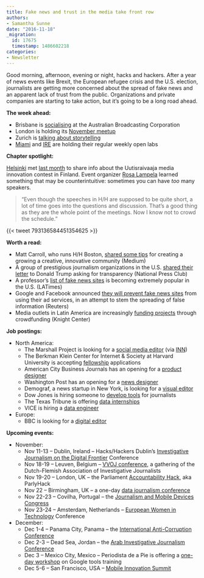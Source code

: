 ```yaml
---
title: Fake news and trust in the media take front row
authors:
- Samantha Sunne
date: "2016-11-18"
_migration:
  id: 17675
  timestamp: 1486602218
categories:
- Newsletter
---
```


Good morning, afternoon, evening or night, hacks and hackers. After a year of news events like Brexit, the European refugee crisis and the U.S. election, journalists are getting more concerned about the spread of fake news and an apparent lack of trust from the public. Organizations and private companies are starting to take action, but it&#8217;s going to be a long road ahead.

**The week ahead:**

  * Brisbane is [socialising][1] at the Australian Broadcasting Corporation
  * London is holding its [November meetup][2]
  * Zurich is [talking about storytelling][3]
  * [Miami][4] and [IRE][5] are holding their regular weekly open labs

**Chapter spotlight:**

[Helsinki][6] met [last month][7] to share info about the Uutisraivaaja media innovation contest in Finland. Event organizer [Rosa Lampela][8] learned something that may be counterintuitive: sometimes you can have _too_ many speakers.

> &#8220;Even though the speeches in H/H are supposed to be quite short, a lot of time goes into the questions and discussion. That&#8217;s a good thing as they are the whole point of the meetings. Now I know not to crowd the schedule.&#8221;

{{< tweet 793136584451354625 >}}

**Worth a read:**

  * Matt Carroll, who runs H/H Boston, [shared some tips][9] for creating a growing a creative, innovative community (Medium)
  * A group of prestigious journalism organizations in the U.S. [shared their letter][10] to Donald Trump asking for transparency (National Press Club)
  * A professor&#8217;s [list of fake news sites][11] is becoming extremely popular in the U.S. (LATimes)
  * Google and Facebook announced [they will prevent fake news sites][12] from using their ad services, in an attempt to stem the spreading of false information (Reuters)
  * Media outlets in Latin America are increasingly [funding projects][13] through crowdfunding (Knight Center)

**Job postings:**

  * North America:
      * The Marshall Project is looking for a [social media editor][14] (via [INN][15])
      * The Berkman Klein Center for Internet & Society at Harvard University is accepting [fellowship][16] applications
      * American City Business Journals has an opening for a [product designer][17]
      * Washington Post has an opening for a [news designer][18]
      * Demograf, a news startup in New York, is looking for a [visual editor][19]
      * Dow Jones is hiring someone to [develop tools][20] for journalists
      * The Texas Tribune is offering [data internships][21]
      * VICE is hiring a [data engineer][22]
  * Europe:
      * BBC is looking for a [digital editor][23]

**Upcoming events:**

  * November:
      * Nov 11-13 &#8211; Dublin, Ireland &#8211; Hacks/Hackers Dublin&#8217;s [Investigative Journalism on the Digital Frontier][24] Conference
      * Nov 18-19 &#8211; Leuven, Belgium &#8211; [VVOJ conference][25], a gathering of the Dutch-Flemish Association of Investigative Journalists
      * Nov 19-20 &#8211; London, UK &#8211; the Parliament [Accountability Hack][26], aka ParlyHack
      * Nov 22 &#8211; Birmingham, UK &#8211; a one-day [data journalism conference][27]
      * Nov 22-23 &#8211; Covilha, Portugal &#8211; the [Journalism and Mobile Devices Congress][28]
      * Nov 23-24 &#8211; Amsterdam, Netherlands &#8211; [European Women in Technology][29] Conference
  * December:
      * Dec 1-4 &#8211; Panama City, Panama &#8211; the [International Anti-Corruption Conference][30]
      * Dec 2-3 &#8211; Dead Sea, Jordan &#8211; the [Arab Investigative Journalism Conference][31]
      * Dec 3 &#8211; Mexico City, Mexico &#8211; Periodista de a Pie is offering a [one-day workshop][32] on Google tools training
      * Dec 5-6 &#8211; San Francisco, USA &#8211; [Mobile Innovation Summit][33]

 [1]: https://www.meetup.com/Hacks-Hackers-Brisbane/events/234935705/
 [2]: https://www.meetup.com/HacksHackersLondon/events/229127046/
 [3]: https://www.meetup.com/Hacks-Hackers-Zurich/events/234914531/
 [4]: http://www.meetup.com/Hacks-Hackers-Miami/
 [5]: http://www.meetup.com/hackshackersIRE/
 [6]: https://www.meetup.com/HHHelsinki/
 [7]: https://www.meetup.com/HHHelsinki/events/235037561/
 [8]: https://twitter.com/rosalampela
 [9]: https://medium.com/3-to-read/nuggets-of-wisdom-from-civic-media-at-the-mit-media-lab-a88a9c8a8849#.849uz7je1
 [10]: http://www.press.org/news-multimedia/president/2016/11/open-letter-president-elect-donald-trump
 [11]: http://www.latimes.com/nation/politics/trailguide/la-na-trailguide-updates-want-to-keep-fake-news-out-of-your-1479260297-htmlstory.html
 [12]: http://www.reuters.com/article/us-alphabet-advertising-idUSKBN1392MM
 [13]: http://knightcenter.acemlnb.com/lt.php?s=a47f6545164b89e182ecd239eba32f49&i=2302A2667A77A76690
 [14]: http://inn.us1.list-manage.com/track/click?u=81670c9d1b5fbeba1c29f2865&id=e09344327a&e=d6ff5f9776
 [15]: http://us1.campaign-archive2.com/?u=81670c9d1b5fbeba1c29f2865&id=9780716c4a&e=d6ff5f9776
 [16]: https://cyber.harvard.edu/getinvolved/fellowships/opencall20172018
 [17]: http://snd.org/jobs/view/product-designer-2/
 [18]: http://snd.org/jobs/view/news-designer-digital-and-print/
 [19]: http://careerservices.nyujournalism.org/job/2016-11-16/visual-editor/
 [20]: http://dowjones.jobs/new-york-ny/developer-editorial-tools/5A27F55E3DFE4093871F4F3D0F21FD22/job/
 [21]: https://www.texastribune.org/jobs/editorial-fellowship/
 [22]: https://workforcenow.adp.com/jobs/apply/posting.html?client=VICE&jobId=153649&lang=en_US&source=CC2
 [23]: https://www.journalism.co.uk/media-jobs/digital-editor/s75/a691189/
 [24]: http://www.meetup.com/hacks-hackers-dublin/events/235157683/
 [25]: http://www.vvoj.nl/leuven2016/
 [26]: https://www.eventbrite.co.uk/e/accountability-hack-2016-tickets-28856127454?aff=efbevent
 [27]: https://www.eventbrite.co.uk/e/data-journalism-uk-2016-tickets-28661083071
 [28]: http://ijnet.org/en/opportunities/conference-focuses-mobile-journalism-portugal
 [29]: http://www.europeanwomenintech.com/#!register/z49gr
 [30]: http://16iacc.org/
 [31]: http://en.arij.net/
 [32]: http://www.periodistasdeapie.org.mx/actividad-128.php?utm_content=buffer23972&utm_medium=social&utm_source=twitter.com&utm_campaign=buffer
 [33]: https://theinnovationenterprise.com/summits/mobile-innovation-summit-san-francisco-2016